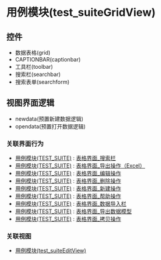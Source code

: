 # 用例模块(test_suiteGridView)  <!-- {docsify-ignore-all} -->




<el-skeleton style="width:60%">
	<template #template>
		<div style="padding-bottom: 5px;">
			<div style="height:40px;display: flex;align-items: center;justify-content: space-between;">
				<el-tooltip content="页面标题">
					<el-skeleton-item variant="text" style="height:40px;"></el-skeleton-item>
				</el-tooltip>
				<el-tooltip content="搜索栏">
				    <el-skeleton-item variant="text" style="margin-left: 10px;height:40px;width:300px;"></el-skeleton-item>
				</el-tooltip>
				<el-skeleton style="width:250px;">
					<template #template>
						<el-tooltip content="工具栏">
							<div style="display: flex;align-items: center;justify-content:end">
								<el-skeleton-item variant="text" style="margin-left: 10px;height:40px;width:80px"></el-skeleton-item>
								<el-skeleton-item variant="text" style="margin-left: 10px;height:40px;width:80px"></el-skeleton-item>
								<el-skeleton-item variant="text" style="margin-left: 10px;height:40px;width:80px"></el-skeleton-item>
							</div>
						</el-tooltip>
					</template>
				</el-skeleton>
			</div>
		</div>
		<el-tooltip content="数据表格">
			<el-skeleton-item variant="p" style="height:300px"></el-skeleton-item>
		</el-tooltip>
	</template>
</el-skeleton>


## 控件
  * 数据表格(grid)
  * CAPTIONBAR(captionbar)
  * 工具栏(toolbar)
  * 搜索栏(searchbar)
  * 搜索表单(searchform)

## 视图界面逻辑
  * newdata(预置新建数据逻辑)
  * opendata(预置打开数据逻辑)


### 关联界面行为
  * [用例模块(TEST_SUITE)](module/TestMgmt/Test_suite) : [表格界面_搜索栏](module/TestMgmt/Test_suite#界面行为)
  * [用例模块(TEST_SUITE)](module/TestMgmt/Test_suite) : [表格界面_导出操作（Excel）](module/TestMgmt/Test_suite#界面行为)
  * [用例模块(TEST_SUITE)](module/TestMgmt/Test_suite) : [表格界面_编辑操作](module/TestMgmt/Test_suite#界面行为)
  * [用例模块(TEST_SUITE)](module/TestMgmt/Test_suite) : [表格界面_删除操作](module/TestMgmt/Test_suite#界面行为)
  * [用例模块(TEST_SUITE)](module/TestMgmt/Test_suite) : [表格界面_新建操作](module/TestMgmt/Test_suite#界面行为)
  * [用例模块(TEST_SUITE)](module/TestMgmt/Test_suite) : [表格界面_帮助操作](module/TestMgmt/Test_suite#界面行为)
  * [用例模块(TEST_SUITE)](module/TestMgmt/Test_suite) : [表格界面_数据导入栏](module/TestMgmt/Test_suite#界面行为)
  * [用例模块(TEST_SUITE)](module/TestMgmt/Test_suite) : [表格界面_导出数据模型](module/TestMgmt/Test_suite#界面行为)
  * [用例模块(TEST_SUITE)](module/TestMgmt/Test_suite) : [表格界面_拷贝操作](module/TestMgmt/Test_suite#界面行为)

### 关联视图
  * [用例模块(test_suiteEditView)](app/view/test_suiteEditView)

<script>
 const { createApp } = Vue
  createApp({
    data() {
      return {
        message: '!'
      }
    }
  }).use(ElementPlus).mount('#app')
</script>
